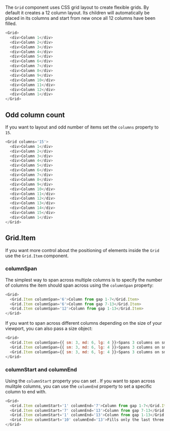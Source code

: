 The `Grid` component uses CSS grid layout to create flexible grids. By default it creates a 12 column layout. Its children will automatically be placed in  its columns and start from new once all 12 columns have been filled.

```js
<Grid>
  <div>Column 1</div>
  <div>Column 2</div>
  <div>Column 3</div>
  <div>Column 4</div>
  <div>Column 5</div>
  <div>Column 6</div>
  <div>Column 7</div>
  <div>Column 8</div>
  <div>Column 9</div>
  <div>Column 10</div>
  <div>Column 11</div>
  <div>Column 12</div>
  <div>Column 1</div>
</Grid>
```

## Odd column count

If you want to layout and odd number of items set the `columns` property to `15`.

```js
<Grid columns='15'>
  <div>Column 1</div>
  <div>Column 2</div>
  <div>Column 3</div>
  <div>Column 4</div>
  <div>Column 5</div>
  <div>Column 6</div>
  <div>Column 7</div>
  <div>Column 8</div>
  <div>Column 9</div>
  <div>Column 10</div>
  <div>Column 11</div>
  <div>Column 12</div>
  <div>Column 13</div>
  <div>Column 14</div>
  <div>Column 15</div>
  <div>Column 1</div>
</Grid>
```

## Grid.Item

If you want more control about the positioning of elements inside the `Grid` use the `Grid.Item` component.

### columnSpan

The simplest way to span across multiple columns is to specify the number of columns the item should span across using the `columnSpan` property:

```js
<Grid>
  <Grid.Item columnSpan='6'>Column from gap 1-7</Grid.Item>
  <Grid.Item columnSpan='6'>Column from gap 7-13</Grid.Item>
  <Grid.Item columnSpan='12'>Column from gap 1-13</Grid.Item>
</Grid>
```

If you want to span across different columns depending on the size of your viewport, you can also pass a size object:

```js
<Grid>
  <Grid.Item columnSpan={{ sm: 3, md: 6, lg: 4 }}>Spans 3 columns on small, 6 on a medium and 4 columns on large devices…</Grid.Item>
  <Grid.Item columnSpan={{ sm: 3, md: 6, lg: 4 }}>Spans 3 columns on small, 6 on a medium and 4 columns on large devices…</Grid.Item>
  <Grid.Item columnSpan={{ sm: 3, md: 6, lg: 4 }}>Spans 3 columns on small, 6 on a medium and 4 columns on large devices…</Grid.Item>
</Grid>
```

### columnStart and columnEnd

Using the `columnStart` property you can set . If you want to span across mulitple columns, you can use the `columnEnd` property to set a specific column to end with.

```js
<Grid>
  <Grid.Item columnStart='1' columnEnd='7'>Column from gap 1-7</Grid.Item>
  <Grid.Item columnStart='7' columnEnd='13'>Column from gap 7-13</Grid.Item>
  <Grid.Item columnStart='1' columnEnd='13'>Column from gap 1-13</Grid.Item>
  <Grid.Item columnStart='10' columnEnd='13'>Fills only the last three columns</Grid.Item>
</Grid>
```
